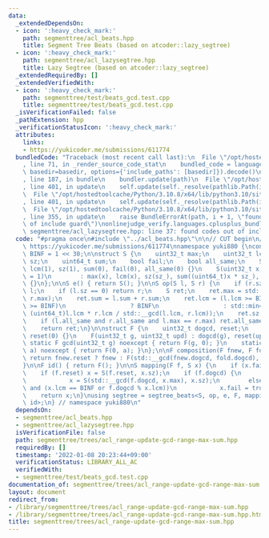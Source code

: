 ```yaml
---
data:
  _extendedDependsOn:
  - icon: ':heavy_check_mark:'
    path: segmenttree/acl_beats.hpp
    title: Segment Tree Beats (based on atcoder::lazy_segtree)
  - icon: ':heavy_check_mark:'
    path: segmenttree/acl_lazysegtree.hpp
    title: Lazy Segtree (based on atcoder::lazy_segtree)
  _extendedRequiredBy: []
  _extendedVerifiedWith:
  - icon: ':heavy_check_mark:'
    path: segmenttree/test/beats_gcd.test.cpp
    title: segmenttree/test/beats_gcd.test.cpp
  _isVerificationFailed: false
  _pathExtension: hpp
  _verificationStatusIcon: ':heavy_check_mark:'
  attributes:
    links:
    - https://yukicoder.me/submissions/611774
  bundledCode: "Traceback (most recent call last):\n  File \"/opt/hostedtoolcache/Python/3.10.8/x64/lib/python3.10/site-packages/onlinejudge_verify/documentation/build.py\"\
    , line 71, in _render_source_code_stat\n    bundled_code = language.bundle(stat.path,\
    \ basedir=basedir, options={'include_paths': [basedir]}).decode()\n  File \"/opt/hostedtoolcache/Python/3.10.8/x64/lib/python3.10/site-packages/onlinejudge_verify/languages/cplusplus.py\"\
    , line 187, in bundle\n    bundler.update(path)\n  File \"/opt/hostedtoolcache/Python/3.10.8/x64/lib/python3.10/site-packages/onlinejudge_verify/languages/cplusplus_bundle.py\"\
    , line 401, in update\n    self.update(self._resolve(pathlib.Path(included), included_from=path))\n\
    \  File \"/opt/hostedtoolcache/Python/3.10.8/x64/lib/python3.10/site-packages/onlinejudge_verify/languages/cplusplus_bundle.py\"\
    , line 401, in update\n    self.update(self._resolve(pathlib.Path(included), included_from=path))\n\
    \  File \"/opt/hostedtoolcache/Python/3.10.8/x64/lib/python3.10/site-packages/onlinejudge_verify/languages/cplusplus_bundle.py\"\
    , line 355, in update\n    raise BundleErrorAt(path, i + 1, \"found codes out\
    \ of include guard\")\nonlinejudge_verify.languages.cplusplus_bundle.BundleErrorAt:\
    \ segmenttree/acl_lazysegtree.hpp: line 37: found codes out of include guard\n"
  code: "#pragma once\n#include \"../acl_beats.hpp\"\n\n// CUT begin\n// Verified:\
    \ https://yukicoder.me/submissions/611774\nnamespace yuki880 {\nconstexpr uint32_t\
    \ BINF = 1 << 30;\n\nstruct S {\n    uint32_t max;\n    uint32_t lcm;\n    uint32_t\
    \ sz;\n    uint64_t sum;\n    bool fail;\n    bool all_same;\n    S() : max(0),\
    \ lcm(1), sz(1), sum(0), fail(0), all_same(0) {}\n    S(uint32_t x, uint32_t sz_\
    \ = 1)\n        : max(x), lcm(x), sz(sz_), sum((uint64_t)x * sz_), fail(0), all_same(1)\
    \ {}\n};\n\nS e() { return S(); }\n\nS op(S l, S r) {\n    if (r.sz == 0) return\
    \ l;\n    if (l.sz == 0) return r;\n    S ret;\n    ret.max = std::max(l.max,\
    \ r.max);\n    ret.sum = l.sum + r.sum;\n    ret.lcm = (l.lcm >= BINF or r.lcm\
    \ >= BINF)\n                  ? BINF\n                  : std::min<uint64_t>(BINF,\
    \ (uint64_t)l.lcm * r.lcm / std::__gcd(l.lcm, r.lcm));\n    ret.sz = l.sz + r.sz;\n\
    \    if (l.all_same and r.all_same and l.max == r.max) ret.all_same = true;\n\
    \    return ret;\n}\n\nstruct F {\n    uint32_t dogcd, reset;\n    F() : dogcd(0),\
    \ reset(0) {}\n    F(uint32_t g, uint32_t upd) : dogcd(g), reset(upd) {}\n   \
    \ static F gcd(uint32_t g) noexcept { return F(g, 0); }\n    static F update(uint32_t\
    \ a) noexcept { return F(0, a); }\n};\n\nF composition(F fnew, F fold) {\n   \
    \ return fnew.reset ? fnew : F(std::__gcd(fnew.dogcd, fold.dogcd), fold.reset);\n\
    }\n\nF id() { return F(); }\n\nS mapping(F f, S x) {\n    if (x.fail) return x;\n\
    \    if (f.reset) x = S(f.reset, x.sz);\n    if (f.dogcd) {\n        if (x.all_same)\n\
    \            x = S(std::__gcd(f.dogcd, x.max), x.sz);\n        else if (f.dogcd\
    \ and (x.lcm == BINF or f.dogcd % x.lcm))\n            x.fail = true;\n    }\n\
    \    return x;\n}\nusing segtree = segtree_beats<S, op, e, F, mapping, composition,\
    \ id>;\n} // namespace yuki880\n"
  dependsOn:
  - segmenttree/acl_beats.hpp
  - segmenttree/acl_lazysegtree.hpp
  isVerificationFile: false
  path: segmenttree/trees/acl_range-update-gcd-range-max-sum.hpp
  requiredBy: []
  timestamp: '2022-01-08 20:23:44+09:00'
  verificationStatus: LIBRARY_ALL_AC
  verifiedWith:
  - segmenttree/test/beats_gcd.test.cpp
documentation_of: segmenttree/trees/acl_range-update-gcd-range-max-sum.hpp
layout: document
redirect_from:
- /library/segmenttree/trees/acl_range-update-gcd-range-max-sum.hpp
- /library/segmenttree/trees/acl_range-update-gcd-range-max-sum.hpp.html
title: segmenttree/trees/acl_range-update-gcd-range-max-sum.hpp
---
```

